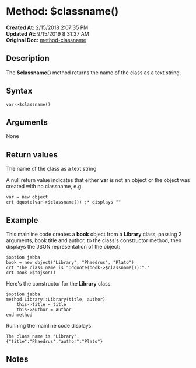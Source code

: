 # Method: $classname()

**Created At:** 2/15/2018 2:07:35 PM  
**Updated At:** 9/15/2019 8:31:37 AM  
**Original Doc:** [method-classname](https://docs.jbase.com/42948-dynamic-objects/method-classname)  


## Description

The **$classname()** method returns the name of the class as a text string.



## Syntax

```
var->$classname() 
```



## Arguments

None



## Return values

The name of the class as a text string

A null return value indicates that either **var** is not an object or the object was created with no classname, e.g.

```
var = new object
crt dquote(var->$classname()) ;* displays ""
```

## 


## Example

This mainline code creates a **book** object from a **Library** class, passing 2 arguments, book title and author, to the class's constructor method, then displays the JSON representation of the object:

```
$option jabba
book = new object("Library", "Phaedrus", "Plato")
crt "The class name is ":dquote(book->$classname()):"."
crt book->$tojson()
```

Here's the constructor for the **Library** class:

```
$option jabba
method Library::Library(title, author)
    this->title = title
    this->author = author
end method
```

Running the mainline code displays:

```
The class name is "Library".
{"title":"Phaedrus","author":"Plato"}
```

## Notes




